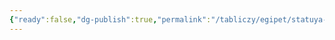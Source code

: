 ```yaml
---
{"ready":false,"dg-publish":true,"permalink":"/tabliczy/egipet/statuya-czarevicha-kaapera/","dgPassFrontmatter":true}
---
```



